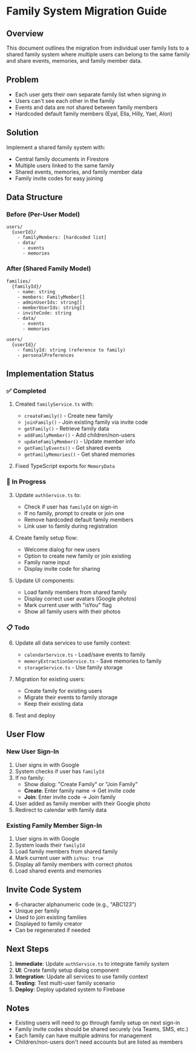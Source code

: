 # Family System Migration Guide

## Overview
This document outlines the migration from individual user family lists to a shared family system where multiple users can belong to the same family and share events, memories, and family member data.

## Problem
- Each user gets their own separate family list when signing in
- Users can't see each other in the family
- Events and data are not shared between family members
- Hardcoded default family members (Eyal, Ella, Hilly, Yael, Alon)

## Solution
Implement a shared family system with:
- Central family documents in Firestore
- Multiple users linked to the same family
- Shared events, memories, and family member data
- Family invite codes for easy joining

## Data Structure

### Before (Per-User Model)
```
users/
  {userId}/
    - familyMembers: [hardcoded list]
    - data/
      - events
      - memories
```

### After (Shared Family Model)
```
families/
  {familyId}/
    - name: string
    - members: FamilyMember[]
    - adminUserIds: string[]
    - memberUserIds: string[]
    - inviteCode: string
    - data/
      - events
      - memories

users/
  {userId}/
    - familyId: string (reference to family)
    - personalPreferences
```

## Implementation Status

### ✅ Completed
1. Created `familyService.ts` with:
   - `createFamily()` - Create new family
   - `joinFamily()` - Join existing family via invite code
   - `getFamily()` - Retrieve family data
   - `addFamilyMember()` - Add children/non-users
   - `updateFamilyMember()` - Update member info
   - `getFamilyEvents()` - Get shared events
   - `getFamilyMemories()` - Get shared memories

2. Fixed TypeScript exports for `MemoryData`

### 🚧 In Progress
3. Update `authService.ts` to:
   - Check if user has `familyId` on sign-in
   - If no family, prompt to create or join one
   - Remove hardcoded default family members
   - Link user to family during registration

4. Create family setup flow:
   - Welcome dialog for new users
   - Option to create new family or join existing
   - Family name input
   - Display invite code for sharing

5. Update UI components:
   - Load family members from shared family
   - Display correct user avatars (Google photos)
   - Mark current user with "isYou" flag
   - Show all family users with their photos

### 📋 Todo
6. Update all data services to use family context:
   - `calendarService.ts` - Load/save events to family
   - `memoryExtractionService.ts` - Save memories to family
   - `storageService.ts` - Use family storage

7. Migration for existing users:
   - Create family for existing users
   - Migrate their events to family storage
   - Keep their existing data

8. Test and deploy

## User Flow

### New User Sign-In
1. User signs in with Google
2. System checks if user has `familyId`
3. If no family:
   - Show dialog: "Create Family" or "Join Family"
   - **Create**: Enter family name → Get invite code
   - **Join**: Enter invite code → Join family
4. User added as family member with their Google photo
5. Redirect to calendar with family data

### Existing Family Member Sign-In
1. User signs in with Google
2. System loads their `familyId`
3. Load family members from shared family
4. Mark current user with `isYou: true`
5. Display all family members with correct photos
6. Load shared events and memories

## Invite Code System
- 6-character alphanumeric code (e.g., "ABC123")
- Unique per family
- Used to join existing families
- Displayed to family creator
- Can be regenerated if needed

## Next Steps

1. **Immediate**: Update `authService.ts` to integrate family system
2. **UI**: Create family setup dialog component
3. **Integration**: Update all services to use family context
4. **Testing**: Test multi-user family scenario
5. **Deploy**: Deploy updated system to Firebase

## Notes
- Existing users will need to go through family setup on next sign-in
- Family invite codes should be shared securely (via Teams, SMS, etc.)
- Each family can have multiple admins for management
- Children/non-users don't need accounts but are listed as members
